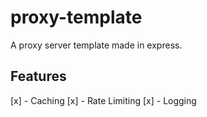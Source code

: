 # proxy-template
A proxy server template made in express.

## Features
[x] - Caching
[x] - Rate Limiting
[x] - Logging
